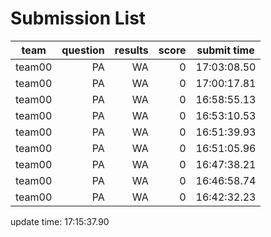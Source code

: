 # Submission List
team    | question  | results  | score | submit time
------|-----:|-----:| ----:|-----
team00 | PA | WA | 0 | 17:03:08.50
team00 | PA | WA | 0 | 17:00:17.81
team00 | PA | WA | 0 | 16:58:55.13
team00 | PA | WA | 0 | 16:53:10.53
team00 | PA | WA | 0 | 16:51:39.93
team00 | PA | WA | 0 | 16:51:05.96
team00 | PA | WA | 0 | 16:47:38.21
team00 | PA | WA | 0 | 16:46:58.74
team00 | PA | WA | 0 | 16:42:32.23


update time: 17:15:37.90 
